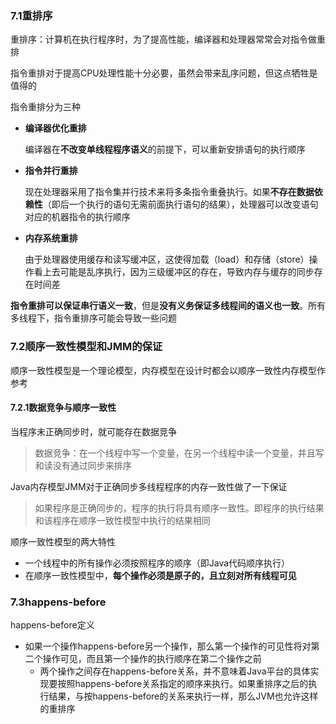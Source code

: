 ### 7.1重排序

重排序：计算机在执行程序时，为了提高性能，编译器和处理器常常会对指令做重排

指令重排对于提高CPU处理性能十分必要，虽然会带来乱序问题，但这点牺牲是值得的



指令重排分为三种

- **编译器优化重排**

  编译器在**不改变单线程程序语义**的前提下，可以重新安排语句的执行顺序

- **指令并行重排**

  现在处理器采用了指令集并行技术来将多条指令重叠执行。如果**不存在数据依赖性**（即后一个执行的语句无需前面执行语句的结果），处理器可以改变语句对应的机器指令的执行顺序

- **内存系统重排**

  由于处理器使用缓存和读写缓冲区，这使得加载（load）和存储（store）操作看上去可能是乱序执行，因为三级缓冲区的存在，导致内存与缓存的同步存在时间差

**指令重排可以保证串行语义一致**，但是**没有义务保证多线程间的语义也一致**。所有多线程下，指令重排序可能会导致一些问题



### 7.2顺序一致性模型和JMM的保证

顺序一致性模型是一个理论模型，内存模型在设计时都会以顺序一致性内存模型作参考



#### 7.2.1数据竞争与顺序一致性

当程序未正确同步时，就可能存在数据竞争

> 数据竞争：在一个线程中写一个变量，在另一个线程中读一个变量，并且写和读没有通过同步来排序

Java内存模型JMM对于正确同步多线程程序的内存一致性做了一下保证

> 如果程序是正确同步的，程序的执行将具有顺序一致性。即程序的执行结果和该程序在顺序一致性模型中执行的结果相同



顺序一致性模型的两大特性

- 一个线程中的所有操作必须按照程序的顺序（即Java代码顺序执行）
- 在顺序一致性模型中，**每个操作必须是原子的，且立刻对所有线程可见**



### 7.3happens-before

happens-before定义

- 如果一个操作happens-before另一个操作，那么第一个操作的可见性将对第二个操作可见，而且第一个操作的执行顺序在第二个操作之前
  - 两个操作之间存在happens-before关系，并不意味着Java平台的具体实现要按照happens-before关系指定的顺序来执行。如果重排序之后的执行结果，与按happens-before的关系来执行一样，那么JVM也允许这样的重排序